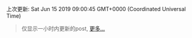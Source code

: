 
  
 上次更新: Sat Jun 15 2019 09:00:45 GMT+0000 (Coordinated Universal Time) 

 > 仅显示一小时内更新的post, [更多...](screenshots/)
  